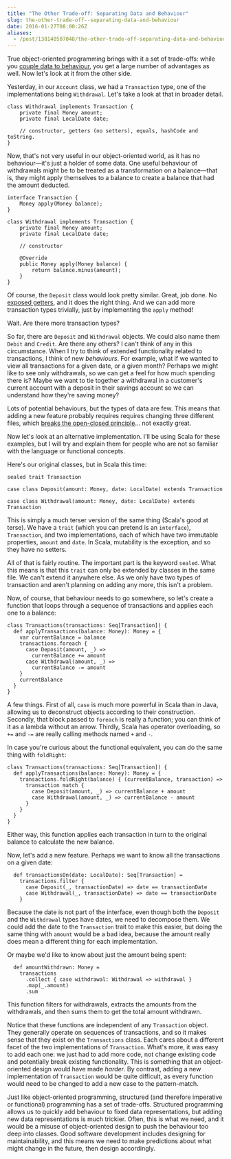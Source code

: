 ```yaml
---
title: "The Other Trade-off: Separating Data and Behaviour"
slug: the-other-trade-off--separating-data-and-behaviour
date: 2016-01-27T08:00:26Z
aliases:
  - /post/138140507048/the-other-trade-off-separating-data-and-behaviour
---
```


True object-oriented programming brings with it a set of trade-offs: while you [couple data to behaviour][Why Couple Data to Behaviour?], you get a large number of advantages as well. Now let's look at it from the other side.

Yesterday, in our `Account` class, we had a `Transaction` type, one of the implementations being `Withdrawal`. Let's take a look at that in broader detail.

    class Withdrawal implements Transaction {
        private final Money amount;
        private final LocalDate date;

        // constructor, getters (no setters), equals, hashCode and toString.
    }

Now, that's not very useful in our object-oriented world, as it has no behaviour—it's just a holder of some data. One useful behaviour of withdrawals might be to be treated as a transformation on a balance—that is, they might apply themselves to a balance to create a balance that had the amount deducted.

<!--more-->

    interface Transaction {
        Money apply(Money balance);
    }

    class Withdrawal implements Transaction {
        private final Money amount;
        private final LocalDate date;

        // constructor

        @Override
        public Money apply(Money balance) {
            return balance.minus(amount);
        }
    }

Of course, the `Deposit` class would look pretty similar. Great, job done. No [exposed getters][Getters, Setters and Properties], and it does the right thing. And we can add more transaction types trivially, just by implementing the `apply` method!

Wait. Are there more transaction types?

So far, there are `Deposit` and `Withdrawal` objects. We could also name them `Debit` and `Credit`. Are there any others? I can't think of any in this circumstance. When I try to think of extended functionality related to transactions, I think of new *behaviours*. For example, what if we wanted to view all transactions for a given date, or a given month? Perhaps we might like to see only withdrawals, so we can get a feel for how much spending there is? Maybe we want to tie together a withdrawal in a customer's current account with a deposit in their savings account so we can understand how they're saving money?

Lots of potential behaviours, but the types of data are few. This means that adding a new feature probably requires requires changing three different files, which [breaks the open-closed principle][Why Couple Data to Behaviour?]… not exactly great.

Now let's look at an alternative implementation. I'll be using Scala for these examples, but I will try and explain them for people who are not so familiar with the language or functional concepts.

Here's our original classes, but in Scala this time:

    sealed trait Transaction

    case class Deposit(amount: Money, date: LocalDate) extends Transaction

    case class Withdrawal(amount: Money, date: LocalDate) extends Transaction

This is simply a much terser version of the same thing (Scala's good at terse). We have a `trait` (which you can pretend is an `interface`), `Transaction`, and two implementations, each of which have two immutable properties, `amount` and `date`. In Scala, mutability is the exception, and so they have no setters.

All of that is fairly routine. The important part is the keyword `sealed`. What this means is that this `trait` can only be extended by classes in the same file. We can't extend it anywhere else. As we only have two types of transaction and aren't planning on adding any more, this isn't a problem.

Now, of course, that behaviour needs to go somewhere, so let's create a function that loops through a sequence of transactions and applies each one to a balance:

    class Transactions(transactions: Seq[Transaction]) {
      def applyTransactions(balance: Money): Money = {
        var currentBalance = balance
        transactions.foreach {
          case Deposit(amount, _) =>
            currentBalance += amount
          case Withdrawal(amount, _) =>
            currentBalance -= amount
        }
        currentBalance
      }
    }

A few things. First of all, `case` is much more powerful in Scala than in Java, allowing us to deconstruct objects according to their construction. Secondly, that block passed to `foreach` is really a function; you can think of it as a lambda without an arrow. Thirdly, Scala has operator overloading, so `+=` and `-=` are really calling methods named `+` and `-`.

In case you're curious about the functional equivalent, you can do the same thing with `foldRight`:

    class Transactions(transactions: Seq[Transaction]) {
      def applyTransactions(balance: Money): Money = {
        transactions.foldRight(balance) { (currentBalance, transaction) =>
          transaction match {
            case Deposit(amount, _) => currentBalance + amount
            case Withdrawal(amount, _) => currentBalance - amount
          }
        }
      }
    }

Either way, this function applies each transaction in turn to the original balance to calculate the new balance.

Now, let's add a new feature. Perhaps we want to know all the transactions on a given date:

      def transactionsOn(date: LocalDate): Seq[Transaction] =
        transactions.filter {
          case Deposit(_, transactionDate) => date == transactionDate
          case Withdrawal(_, transactionDate) => date == transactionDate
        }

Because the date is not part of the interface, even though both the `Deposit` and the `Withdrawal` types have dates, we need to decompose them. We could add the date to the `Transaction` trait to make this easier, but doing the same thing with `amount` would be a bad idea, because the amount really does mean a different thing for each implementation.

Or maybe we'd like to know about just the amount being spent:

      def amountWithdrawn: Money =
        transactions
          .collect { case withdrawal: Withdrawal => withdrawal }
          .map(_.amount)
          .sum

This function filters for withdrawals, extracts the amounts from the withdrawals, and then sums them to get the total amount withdrawn.

Notice that these functions are independent of any `Transaction` object. They generally operate on sequences of transactions, and so it makes sense that they exist on the `Transactions` class. Each cares about a different facet of the two implementations of `Transaction`. What's more, it was easy to add each one: we just had to add more code, not change existing code and potentially break existing functionality. This is something that an object-oriented design would have made *harder*. By contrast, adding a new implementation of `Transaction` would be quite difficult, as every function would need to be changed to add a new case to the pattern-match.

Just like object-oriented programming, structured (and therefore imperative or functional) programming has a set of trade-offs. Structured programming allows us to quickly add behaviour to fixed data representations, but adding new data representations is much trickier. Often, this is what we need, and it would be a misuse of object-oriented design to push the behaviour too deep into classes. Good software development includes designing for maintainability, and this means we need to make predictions about what might change in the future, then design accordingly.

[Why Couple Data to Behaviour?]: http://monospacedmonologues.com/post/138076164433/why-couple-data-to-behaviour
[Getters, Setters and Properties]: http://monospacedmonologues.com/post/138009972532/getters-setters-and-properties
